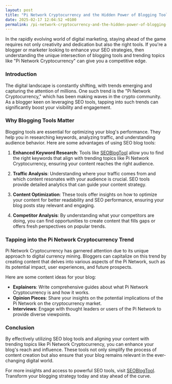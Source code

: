 ```yaml
---
layout: post
title: "Pi Network Cryptocurrency and the Hidden Power of Blogging Tools"
date: 2025-02-17 12:04:52 +0100
permalink: /pi-network-cryptocurrency-and-the-hidden-power-of-blogging-tools/
---
```



In the rapidly evolving world of digital marketing, staying ahead of the game requires not only creativity and dedication but also the right tools. If you're a blogger or marketer looking to enhance your SEO strategies, then understanding the unique intersection of blogging tools and trending topics like "Pi Network Cryptocurrency" can give you a competitive edge.

### Introduction

The digital landscape is constantly shifting, with trends emerging and capturing the attention of millions. One such trend is the "Pi Network Cryptocurrency," which has been making waves in the crypto community. As a blogger keen on leveraging SEO tools, tapping into such trends can significantly boost your visibility and engagement.

### Why Blogging Tools Matter

Blogging tools are essential for optimizing your blog's performance. They help you in researching keywords, analyzing traffic, and understanding audience behavior. Here are some advantages of using SEO blog tools:

1. **Enhanced Keyword Research**: Tools like [SEOBlogTool](https://seoblogtool.com/) allow you to find the right keywords that align with trending topics like Pi Network Cryptocurrency, ensuring your content reaches the right audience.
   
2. **Traffic Analysis**: Understanding where your traffic comes from and which content resonates with your audience is crucial. SEO tools provide detailed analytics that can guide your content strategy.

3. **Content Optimization**: These tools offer insights on how to optimize your content for better readability and SEO performance, ensuring your blog posts stay relevant and engaging.

4. **Competitor Analysis**: By understanding what your competitors are doing, you can find opportunities to create content that fills gaps or offers fresh perspectives on popular trends.

### Tapping into the Pi Network Cryptocurrency Trend

Pi Network Cryptocurrency has garnered attention due to its unique approach to digital currency mining. Bloggers can capitalize on this trend by creating content that delves into various aspects of the Pi Network, such as its potential impact, user experiences, and future prospects.

Here are some content ideas for your blog:

- **Explainers**: Write comprehensive guides about what Pi Network Cryptocurrency is and how it works.
- **Opinion Pieces**: Share your insights on the potential implications of the Pi Network on the cryptocurrency market.
- **Interviews**: Engage with thought leaders or users of the Pi Network to provide diverse viewpoints.

### Conclusion

By effectively utilizing SEO blog tools and aligning your content with trending topics like Pi Network Cryptocurrency, you can enhance your blog's reach and influence. These tools not only simplify the process of content creation but also ensure that your blog remains relevant in the ever-changing digital world.

For more insights and access to powerful SEO tools, visit [SEOBlogTool](https://seoblogtool.com/). Transform your blogging strategy today and stay ahead of the curve.